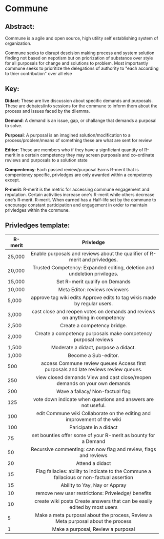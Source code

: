 # Commune

## Abstract:

Commune is a agile and open source, high utility self establishing system of organization.

Commune seeks to disrupt descision making process and system solution finding not based on nepotism but on priorization of substance over style for all purposals for change and solutions to problem.
Most importantly commune seeks to prioritize the delegations of authority to "each according to thier contribution" over all else

## Key:

**Didact**: These are live discussion about specific demands and purposals. These are debates/info sessions for the commune to inform them about the process and issues faced by the dilemma. 

**Demand**: A demand is an issue, gap, or challange that demands a purposal to solve.

**Purposal**: A purposal is an imagined solution/modification to a process/problem/means of something these are what are sent for review

**Editor**: These are members who if they have a signficiant quantity of R-merit in a certain competency they may screen purposals and co-ordinate reviews and purposals to a solution state

**Compentency**: Each passed review/purposal Earns R-merit that is compentency specific, privledges are only awarded within a competency except.

**R-merit**: R-merit is the metric for accessing commune engagement and reputation. Certain activities increase one's R-merit while others decrease one's R-merit. R-merit. When earned has a Half-life set by the commune to encourage constant participation and engagement in order to maintain privledges within the commune. 

## Privledges template:

|R-merit| Privledge                                                                               |
| ----- |:---------------------------------------------------------------------------------------:|
|25,000 | Enable purposals and reviews about the qualifier of R-merit and privledges.             |
|20,000 | Trusted Competency: Expanded editing, deletion and undeletion privileges.               |
|15,000 | Set R-merit qualify on Demands                                                          |
|10,000 | Meta Editor: reviews reviewers                                                          |
|5,000  | approve tag wiki edits  Approve edits to tag wikis made by regular users.               |
|3,000  | cast close and reopen votes on demands and reviews on anything in competency            |
|2,500  | Create a competency bridge.                                                             |
|2,000  | Create a competency purposals make competency purposal reviews                          |
|1,500  | Moderate a didact, purpose a didact.                                                    |
|1,000  | Become a Sub-editor.                                                                    |
|500    | access Commune review queues Access first purposals and late reviews review queues.     |
|250    | view closed demands View and cast close/reopen demands on your own demands              |
|200    | Wave a fallacy/ Non-factual flag                                                        |
|125    | vote down indicate when questions and answers are not useful.                           |
|100    | edit Commune wiki Collaborate on the editing and improvement of the wiki                |
|100    | Paricipate in a didact                                                                  |
|75     | set bounties offer some of your R-merit as bounty for a Demand                          |
|50     | Recursive commenting: can now flag and review, flags and reviews                        |
|20     | Attend a didact                                                                         |
|15     | Flag fallacies: ability to indicate to the Commune a fallacious or non-factual assertion|
|15     | Ability to Yay, Nay or Appray                                                           |
|10     | remove new user restrictions: Priveledge/ benefits                                      |
|10     | create wiki posts Create answers that can be easily edited by most users                |
|5      | Make a meta purposal about the process, Review a Meta purposal about the process        |
|1      | Make a purposal, Review a purposal                                                      |
